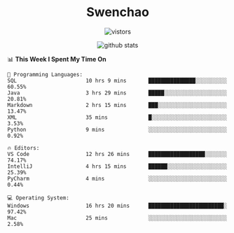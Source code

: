<h1 align="center">Swenchao</h3>

<p align="center">
  <img src="https://visitor-badge.glitch.me/badge?page_id=Swenchao" alt="vistors" />
</p>

<p align="center">
  <img src="https://github-readme-stats.vercel.app/api?username=Swenchao&count_private=true&show_icons=true&theme=vue-dark&hide_title=true" alt="github stats" />
</p>

<!--START_SECTION:waka-->
📊 **This Week I Spent My Time On** 

```text
💬 Programming Languages: 
SQL                      10 hrs 9 mins       ███████████████░░░░░░░░░░   60.55% 
Java                     3 hrs 29 mins       █████░░░░░░░░░░░░░░░░░░░░   20.81% 
Markdown                 2 hrs 15 mins       ███░░░░░░░░░░░░░░░░░░░░░░   13.47% 
XML                      35 mins             █░░░░░░░░░░░░░░░░░░░░░░░░   3.53% 
Python                   9 mins              ░░░░░░░░░░░░░░░░░░░░░░░░░   0.92%

🔥 Editors: 
VS Code                  12 hrs 26 mins      ██████████████████░░░░░░░   74.17% 
IntelliJ                 4 hrs 15 mins       ██████░░░░░░░░░░░░░░░░░░░   25.39% 
PyCharm                  4 mins              ░░░░░░░░░░░░░░░░░░░░░░░░░   0.44%

💻 Operating System: 
Windows                  16 hrs 20 mins      ████████████████████████░   97.42% 
Mac                      25 mins             ░░░░░░░░░░░░░░░░░░░░░░░░░   2.58%

```


<!--END_SECTION:waka-->
